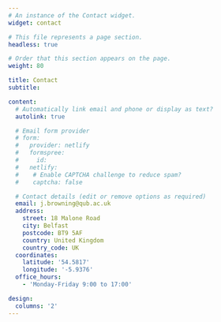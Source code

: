 ```yaml
---
# An instance of the Contact widget.
widget: contact

# This file represents a page section.
headless: true

# Order that this section appears on the page.
weight: 80

title: Contact
subtitle:

content:
  # Automatically link email and phone or display as text?
  autolink: true

  # Email form provider
  # form:
  #   provider: netlify
  #   formspree:
  #     id:
  #   netlify:
  #    # Enable CAPTCHA challenge to reduce spam?
  #    captcha: false

  # Contact details (edit or remove options as required)
  email: j.browning@qub.ac.uk
  address:
    street: 18 Malone Road
    city: Belfast
    postcode: BT9 5AF
    country: United Kingdom
    country_code: UK
  coordinates:
    latitude: '54.5817'
    longitude: '-5.9376'
  office_hours:
    - 'Monday-Friday 9:00 to 17:00'

design:
  columns: '2'
---
```

